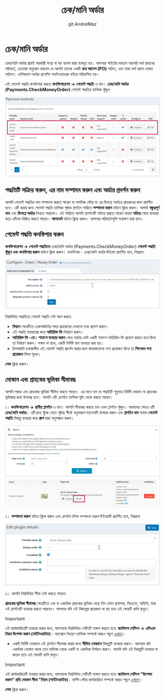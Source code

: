 ﻿---
title: চেক/মানি অর্ডার
uid: bn/getting-started/configure-payments/payment-methods/check-money-order
author: git.AndreiMaz
contributors: git.MDRashedKhanMenon
---

# চেক/মানি অর্ডার

চেক/মানি অর্ডার প্রায়ই সরকারী সংস্থা বা বড় ব্যবসা দ্বারা ব্যবহৃত হয়। আপনার সাইটের মাধ্যমে সরাসরি অর্থ প্রদানের পরিবর্তে, ক্রেতারা অনুরোধ করবেন যে আপনি তাদের একটি **ক্রয় আদেশ (PO)** পাঠান, এবং তারা অর্থ প্রদান ফেরত পাঠাবে। বেশিরভাগ অর্ডার প্রসেসিং সফটওয়্যারের বাইরে পরিচালিত হয়।

এই পেমেন্ট পদ্ধতি কনফিগার করতে **কনফিগারেশন → পেমেন্ট পদ্ধতি** এ যান। **চেক/মানি অর্ডার (Payments.CheckMoneyOrder)** পেমেন্ট পদ্ধতির তালিকা খুঁজুন:

![তালিকা](_static/check-money-order/list.jpg)

## পদ্ধতিটি সক্রিয় করুন, এর নাম সম্পাদন করুন এবং অর্ডার প্রদর্শন করুন

আপনি পেমেন্ট পদ্ধতির নাম সম্পাদনা করতে পারেন যা পাবলিক স্টোর বা এর ডিসপ্লে অর্ডারে গ্রাহকদের জন্য প্রদর্শিত হবে। এটি করার জন্য পেমেন্ট পদ্ধতি তালিকা পৃষ্ঠায় প্লাগইন সারিতে **সম্পাদনা করুন** বাটনে ক্লিক করুন। আপনি **বন্ধুত্বপূর্ণ নাম** এবং **ডিসপ্লে অর্ডার** লিখতে পারবেন। এই সারিতে আপনি প্লাগইনটি সক্রিয় করতে পারেন অথবা **সক্রিয়** ক্ষেত্র ব্যবহার করে এটিকে নিষ্ক্রিয় করতে পারেন। **আপডেট** বাটনে ক্লিক করুন। আপনার পরিবর্তনগুলি সংরক্ষণ করা হবে।

## পেমেন্ট পদ্ধতি কনফিগার করুন

**কনফিগারেশন → পেমেন্ট পদ্ধতিতে** চেক/মানি অর্ডার (Payments.CheckMoneyOrder) **পেমেন্ট পদ্ধতি খুঁজুন এবং** **কনফিগার করুন** বাটনে ক্লিক করুন। *কনফিগার - চেক/মানি অর্ডার* উইন্ডো প্রদর্শিত হবে, নিম্নরূপ:

![ক্রয় আদেশ](_static/check-money-order/purchaseorder.png)

নিম্নলিখিত পদ্ধতিতে পেমেন্ট পদ্ধতি সেট আপ করুন:

* **বিবরণ** ক্ষেত্রটিতে চেকআউটের সময় গ্রাহকদের দেখানো তথ্য প্রবেশ করান।
* এই পদ্ধতি ব্যবহারের জন্য **অতিরিক্ত ফি** নির্ধারণ করুন।
* **অতিরিক্ত ফি -তে। শতাংশ ব্যবহার করুন** ক্ষেত্র অর্ডার মোট একটি শতাংশ অতিরিক্ত ফি প্রয়োগ করতে হবে কিনা তা নির্ধারণ করুন। সক্ষম না হলে, একটি নির্দিষ্ট মান ব্যবহার করা হয়।
* চিপআউট চলাকালীন এই পেমেন্ট পদ্ধতি প্রদর্শন করার জন্য জাহাজযোগ্য পণ্য প্রয়োজন কিনা তা **শিপেবল পণ্য প্রয়োজন** ফিল্ড সূচক।

**সেভ** ক্লিক করুন।

## দোকান এবং গ্রাহকের ভূমিকা সীমাবদ্ধ

আপনি সঞ্চয় এবং গ্রাহকের ভূমিকা সীমিত করতে পারেন। এর মানে হল যে পদ্ধতিটি শুধুমাত্র নির্দিষ্ট দোকান বা গ্রাহকের ভূমিকার জন্য উপলব্ধ হবে। আপনি এটি *প্লাগইন তালিকা* পৃষ্ঠা থেকে করতে পারেন।

১। **কনফিগারেশন → স্থানীয় প্লাগইন** এ যান। আপনি সীমাবদ্ধ করতে চান এমন প্লাগইন খুঁজুন। আমাদের ক্ষেত্রে এটি **চেক/মানি অর্ডার**। এটি দ্রুত খুঁজে পেতে পৃষ্ঠার শীর্ষে *অনুসন্ধান* প্যানেলটি ব্যবহার করুন এবং **প্লাগইন নাম** অথবা **পেমেন্ট পদ্ধতি** বিকল্প ব্যবহার করে **গ্রুপ** দ্বারা অনুসন্ধান করুন।

![প্লাগইন](_static/check-money-order/plugin.jpg)

২। **সম্পাদনা করুন** বাটনে ক্লিক করুন এবং *প্লাগইন বিশদ সম্পাদনা করুন* উইন্ডোটি প্রদর্শিত হবে, নিম্নরূপ:

![প্লাগইন](_static/check-money-order/edit.jpg)

৩। আপনি নিম্নলিখিত সীমা সেট করতে পারেন:

**গ্রাহকের ভূমিকা সীমাবদ্ধ** ক্ষেত্রটিতে এক বা একাধিক গ্রাহকের ভূমিকা বেছে নিন যেমন প্রশাসক, বিক্রেতা, অতিথি, যারা এই প্লাগইনটি ব্যবহার করতে পারবেন। আপনার যদি এই বিকল্পের প্রয়োজন না হয় তবে এই ক্ষেত্রটি খালি রাখুন।

> [!Important]
> এই কার্যকারিতাটি ব্যবহার করার জন্য, আপনাকে নিম্নলিখিত সেটিংটি অক্ষম করতে হবে: **ক্যাটালগ সেটিংস → এসিএল নিয়ম উপেক্ষা করুন (সাইটওয়াইড)**। অ্যাক্সেস নিয়ন্ত্রণ তালিকা সম্পর্কে আরও পড়ুন [এখানে](xref:bn/running-your-store/customer-management/access-control-list)।

* একটি নির্দিষ্ট দোকানে এই প্লাগইন সীমাবদ্ধ করার জন্য **সীমিত দোকানে** বিকল্পটি ব্যবহার করুন। আপনার যদি একাধিক দোকান থাকে তবে তালিকা থেকে একটি বা একাধিক নির্বাচন করুন। আপনি যদি এই বিকল্পটি ব্যবহার না করেন তবে এই ক্ষেত্রটি খালি রাখুন।

> [!Important]
> এই কার্যকারিতাটি ব্যবহার করার জন্য, আপনাকে নিম্নলিখিত সেটিংটি অক্ষম করতে হবে: **ক্যাটালগ সেটিংস "উপেক্ষা করুন" প্রতি দোকান সীমা "নিয়ম (সাইটওয়াইড)**। মাল্টি-স্টোর কার্যকারিতা সম্পর্কে আরও পড়ুন [এখানে](xref:bn/getting-start/advanced-configuration/multi-store)।

**সেভ** ক্লিক করুন।
